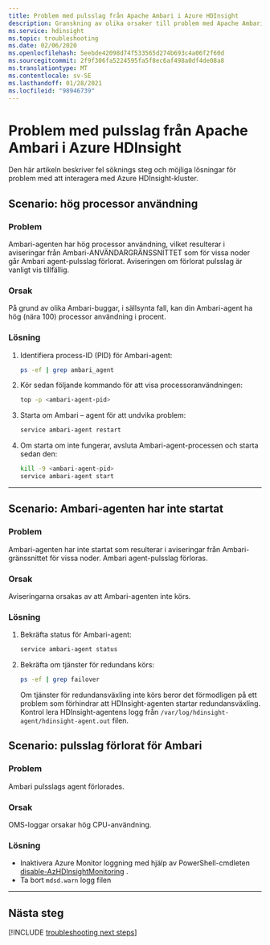 ```yaml
---
title: Problem med pulsslag från Apache Ambari i Azure HDInsight
description: Granskning av olika orsaker till problem med Apache Ambari-pulsslag i Azure HDInsight
ms.service: hdinsight
ms.topic: troubleshooting
ms.date: 02/06/2020
ms.openlocfilehash: 5eebde42098d74f533565d274b693c4a06f2f60d
ms.sourcegitcommit: 2f9f306fa5224595fa5f8ec6af498a0df4de08a8
ms.translationtype: MT
ms.contentlocale: sv-SE
ms.lasthandoff: 01/28/2021
ms.locfileid: "98946739"
---
```

# <a name="apache-ambari-heartbeat-issues-in-azure-hdinsight"></a>Problem med pulsslag från Apache Ambari i Azure HDInsight

Den här artikeln beskriver fel söknings steg och möjliga lösningar för problem med att interagera med Azure HDInsight-kluster.

## <a name="scenario-high-cpu-utilization"></a>Scenario: hög processor användning

### <a name="issue"></a>Problem

Ambari-agenten har hög processor användning, vilket resulterar i aviseringar från Ambari-ANVÄNDARGRÄNSSNITTET som för vissa noder går Ambari agent-pulsslag förlorat. Aviseringen om förlorat pulsslag är vanligt vis tillfällig.

### <a name="cause"></a>Orsak

På grund av olika Ambari-buggar, i sällsynta fall, kan din Ambari-agent ha hög (nära 100) processor användning i procent.

### <a name="resolution"></a>Lösning

1. Identifiera process-ID (PID) för Ambari-agent:

    ```bash
    ps -ef | grep ambari_agent
    ```

1. Kör sedan följande kommando för att visa processoranvändningen:

    ```bash
    top -p <ambari-agent-pid>
    ```

1. Starta om Ambari – agent för att undvika problem:

    ```bash
    service ambari-agent restart
    ```

1. Om starta om inte fungerar, avsluta Ambari-agent-processen och starta sedan den:

    ```bash
    kill -9 <ambari-agent-pid>
    service ambari-agent start
    ```

---

## <a name="scenario-ambari-agent-not-started"></a>Scenario: Ambari-agenten har inte startat

### <a name="issue"></a>Problem

Ambari-agenten har inte startat som resulterar i aviseringar från Ambari-gränssnittet för vissa noder. Ambari agent-pulsslag förloras.

### <a name="cause"></a>Orsak

Aviseringarna orsakas av att Ambari-agenten inte körs.

### <a name="resolution"></a>Lösning

1. Bekräfta status för Ambari-agent:

    ```bash
    service ambari-agent status
    ```

1. Bekräfta om tjänster för redundans körs:

    ```bash
    ps -ef | grep failover
    ```

    Om tjänster för redundansväxling inte körs beror det förmodligen på ett problem som förhindrar att HDInsight-agenten startar redundansväxling. Kontrol lera HDInsight-agentens logg från `/var/log/hdinsight-agent/hdinsight-agent.out` filen.

## <a name="scenario-heartbeat-lost-for-ambari"></a>Scenario: pulsslag förlorat för Ambari

### <a name="issue"></a>Problem

Ambari pulsslags agent förlorades.

### <a name="cause"></a>Orsak

OMS-loggar orsakar hög CPU-användning.

### <a name="resolution"></a>Lösning

* Inaktivera Azure Monitor loggning med hjälp av PowerShell-cmdleten [disable-AzHDInsightMonitoring](/powershell/module/az.hdinsight/disable-azhdinsightmonitoring) .
* Ta bort `mdsd.warn` logg filen

---

## <a name="next-steps"></a>Nästa steg

[!INCLUDE [troubleshooting next steps](../../../includes/hdinsight-troubleshooting-next-steps.md)]